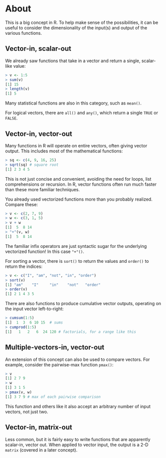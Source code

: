 # About

This is a big concept in R.
To help make sense of the possibilities, it can be useful to consider the dimensionality of the input(s) and output of the various functions.

## Vector-in, scalar-out

We already saw functions that take in a vector and return a single, scalar-like value:

```R
> v <- 1:5
> sum(v)
[1] 15
> length(v)
[1] 5
```

Many statistical functions are also in this category, such as `mean()`.

For logical vectors, there are `all()` and `any()`, which return a single `TRUE` or `FALSE`.

## Vector-in, vector-out

Many functions in R will operate on entire vectors, often giving vector output.
This includes most of the mathematical functions:

```R
> sq <- c(4, 9, 16, 25)
> sqrt(sq) # square root
[1] 2 3 4 5
```

This is not just concise and convenient, avoiding the need for loops, list comprehensions or recursion.
In R, vector functions often run much faster than these more familiar techniques.

You already used vectorized functions more than you probably realized. Compare these:

```R
> v <- c(2, 7, 9)
> w <- c(3, 1, 5)
> v + w
[1]  5  8 14
> "+"(v, w)
[1]  5  8 14
```

The familiar infix operators are just syntactic sugar for the underlying vectorized function! In this case `"+"()`.

For sorting a vector, there is `sort()` to return the values and `order()` to return the indices:

```R
> v <- c("I", "am", "not", "in", "order")
> sort(v)
[1] "am"    "I"     "in"    "not"   "order"
> order(v)
[1] 2 1 4 3 5
```

There are also functions to produce cumulative vector outputs, operating on the input vector left-to-right:

```R
> cumsum(1:5)
[1]  1  3  6 10 15  # sums
> cumprod(1:5)
[1]   1   2   6  24 120 # factorials, for a range like this
```

## Multiple-vectors-in, vector-out

An extension of this concept can also be used to compare vectors.
For example, consider the pairwise-max function `pmax()`:

```R
> v
[1] 2 7 9
> w
[1] 3 1 5
> pmax(v, w)
[1] 3 7 9 # max of each pairwise comparison
```

This function and others like it also accept an arbitrary number of input vectors, not just two.

## Vector-in, matrix-out

Less common, but it is fairly easy to write functions that are apparently scalar-in, vector out.
When applied to vector input, the output is a 2-D `matrix` (covered in a later concept).
